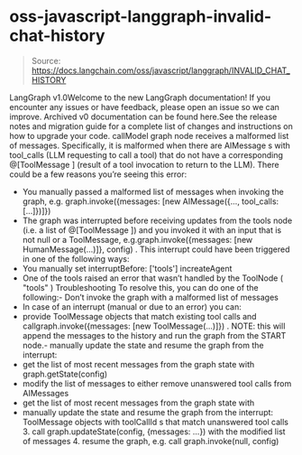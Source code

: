 # oss-javascript-langgraph-invalid-chat-history

> Source: https://docs.langchain.com/oss/javascript/langgraph/INVALID_CHAT_HISTORY

LangGraph v1.0Welcome to the new LangGraph documentation! If you encounter any issues or have feedback, please open an issue so we can improve. Archived v0 documentation can be found here.See the release notes and migration guide for a complete list of changes and instructions on how to upgrade your code.
callModel
graph node receives a malformed list of messages. Specifically, it is malformed when there are AIMessage
s with tool_calls
(LLM requesting to call a tool) that do not have a corresponding @[ToolMessage
] (result of a tool invocation to return to the LLM).
There could be a few reasons you’re seeing this error:
- You manually passed a malformed list of messages when invoking the graph, e.g.
graph.invoke({messages: [new AIMessage({..., tool_calls: [...]})]})
- The graph was interrupted before receiving updates from the
tools
node (i.e. a list of @[ToolMessage
]) and you invoked it with an input that is not null or a ToolMessage, e.g.graph.invoke({messages: [new HumanMessage(...)]}, config)
. This interrupt could have been triggered in one of the following ways:
- You manually set
interruptBefore: ['tools']
increateAgent
- One of the tools raised an error that wasn’t handled by the ToolNode (
"tools"
)
Troubleshooting
To resolve this, you can do one of the following:- Don’t invoke the graph with a malformed list of messages
- In case of an interrupt (manual or due to an error) you can:
- provide
ToolMessage
objects that match existing tool calls and callgraph.invoke({messages: [new ToolMessage(...)]})
. NOTE: this will append the messages to the history and run the graph from the START node.- manually update the state and resume the graph from the interrupt:
- get the list of most recent messages from the graph state with
graph.getState(config)
- modify the list of messages to either remove unanswered tool calls from AIMessages
- get the list of most recent messages from the graph state with
- manually update the state and resume the graph from the interrupt:
ToolMessage
objects with toolCallId
s that match unanswered tool calls 3. call graph.updateState(config, {messages: ...})
with the modified list of messages 4. resume the graph, e.g. call graph.invoke(null, config)
